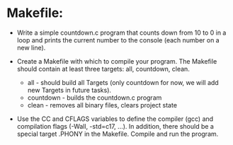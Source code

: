 # Makefile:

+ Write a simple countdown.c program that counts down from 10 to 0 in a loop and prints the current number to the console (each number on a new line).

+ Create a Makefile with which to compile your program.
The Makefile should contain at least three targets: 
all, countdown, clean.
  + all - should build all Targets (only countdown for now, we will add new Targets in future tasks).
  + countdown - builds the countdown.c program
  + clean - removes all binary files, clears project state

+ Use the CC and CFLAGS variables to define the compiler (gcc) and compilation flags (-Wall, -std=c17, ...). 
In addition, there should be a special target .PHONY in the Makefile.
Compile and run the program.
